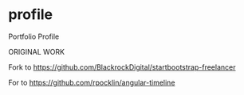 # profile
Portfolio Profile

ORIGINAL WORK

Fork to https://github.com/BlackrockDigital/startbootstrap-freelancer

For to https://github.com/rpocklin/angular-timeline
